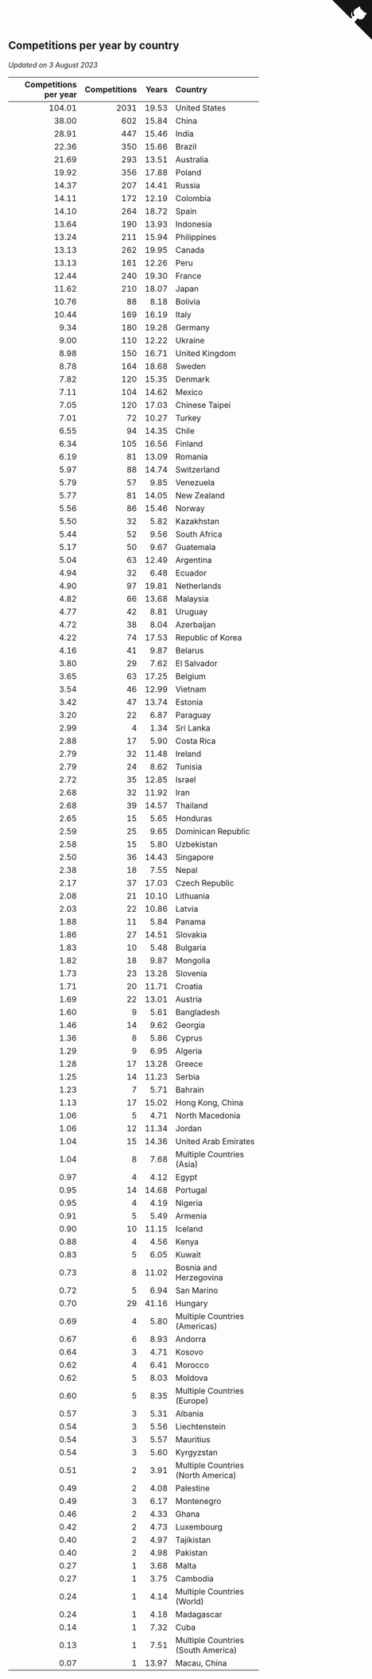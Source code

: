 ## Competitions per year by country

*Updated on  3 August 2023*

| Competitions per year | Competitions | Years | Country |
| ---: | ---: | ---: | :--- |
| 104.01 | 2031 | 19.53 | United States |
| 38.00 | 602 | 15.84 | China |
| 28.91 | 447 | 15.46 | India |
| 22.36 | 350 | 15.66 | Brazil |
| 21.69 | 293 | 13.51 | Australia |
| 19.92 | 356 | 17.88 | Poland |
| 14.37 | 207 | 14.41 | Russia |
| 14.11 | 172 | 12.19 | Colombia |
| 14.10 | 264 | 18.72 | Spain |
| 13.64 | 190 | 13.93 | Indonesia |
| 13.24 | 211 | 15.94 | Philippines |
| 13.13 | 262 | 19.95 | Canada |
| 13.13 | 161 | 12.26 | Peru |
| 12.44 | 240 | 19.30 | France |
| 11.62 | 210 | 18.07 | Japan |
| 10.76 | 88 | 8.18 | Bolivia |
| 10.44 | 169 | 16.19 | Italy |
| 9.34 | 180 | 19.28 | Germany |
| 9.00 | 110 | 12.22 | Ukraine |
| 8.98 | 150 | 16.71 | United Kingdom |
| 8.78 | 164 | 18.68 | Sweden |
| 7.82 | 120 | 15.35 | Denmark |
| 7.11 | 104 | 14.62 | Mexico |
| 7.05 | 120 | 17.03 | Chinese Taipei |
| 7.01 | 72 | 10.27 | Turkey |
| 6.55 | 94 | 14.35 | Chile |
| 6.34 | 105 | 16.56 | Finland |
| 6.19 | 81 | 13.09 | Romania |
| 5.97 | 88 | 14.74 | Switzerland |
| 5.79 | 57 | 9.85 | Venezuela |
| 5.77 | 81 | 14.05 | New Zealand |
| 5.56 | 86 | 15.46 | Norway |
| 5.50 | 32 | 5.82 | Kazakhstan |
| 5.44 | 52 | 9.56 | South Africa |
| 5.17 | 50 | 9.67 | Guatemala |
| 5.04 | 63 | 12.49 | Argentina |
| 4.94 | 32 | 6.48 | Ecuador |
| 4.90 | 97 | 19.81 | Netherlands |
| 4.82 | 66 | 13.68 | Malaysia |
| 4.77 | 42 | 8.81 | Uruguay |
| 4.72 | 38 | 8.04 | Azerbaijan |
| 4.22 | 74 | 17.53 | Republic of Korea |
| 4.16 | 41 | 9.87 | Belarus |
| 3.80 | 29 | 7.62 | El Salvador |
| 3.65 | 63 | 17.25 | Belgium |
| 3.54 | 46 | 12.99 | Vietnam |
| 3.42 | 47 | 13.74 | Estonia |
| 3.20 | 22 | 6.87 | Paraguay |
| 2.99 | 4 | 1.34 | Sri Lanka |
| 2.88 | 17 | 5.90 | Costa Rica |
| 2.79 | 32 | 11.48 | Ireland |
| 2.79 | 24 | 8.62 | Tunisia |
| 2.72 | 35 | 12.85 | Israel |
| 2.68 | 32 | 11.92 | Iran |
| 2.68 | 39 | 14.57 | Thailand |
| 2.65 | 15 | 5.65 | Honduras |
| 2.59 | 25 | 9.65 | Dominican Republic |
| 2.58 | 15 | 5.80 | Uzbekistan |
| 2.50 | 36 | 14.43 | Singapore |
| 2.38 | 18 | 7.55 | Nepal |
| 2.17 | 37 | 17.03 | Czech Republic |
| 2.08 | 21 | 10.10 | Lithuania |
| 2.03 | 22 | 10.86 | Latvia |
| 1.88 | 11 | 5.84 | Panama |
| 1.86 | 27 | 14.51 | Slovakia |
| 1.83 | 10 | 5.48 | Bulgaria |
| 1.82 | 18 | 9.87 | Mongolia |
| 1.73 | 23 | 13.28 | Slovenia |
| 1.71 | 20 | 11.71 | Croatia |
| 1.69 | 22 | 13.01 | Austria |
| 1.60 | 9 | 5.61 | Bangladesh |
| 1.46 | 14 | 9.62 | Georgia |
| 1.36 | 8 | 5.86 | Cyprus |
| 1.29 | 9 | 6.95 | Algeria |
| 1.28 | 17 | 13.28 | Greece |
| 1.25 | 14 | 11.23 | Serbia |
| 1.23 | 7 | 5.71 | Bahrain |
| 1.13 | 17 | 15.02 | Hong Kong, China |
| 1.06 | 5 | 4.71 | North Macedonia |
| 1.06 | 12 | 11.34 | Jordan |
| 1.04 | 15 | 14.36 | United Arab Emirates |
| 1.04 | 8 | 7.68 | Multiple Countries (Asia) |
| 0.97 | 4 | 4.12 | Egypt |
| 0.95 | 14 | 14.68 | Portugal |
| 0.95 | 4 | 4.19 | Nigeria |
| 0.91 | 5 | 5.49 | Armenia |
| 0.90 | 10 | 11.15 | Iceland |
| 0.88 | 4 | 4.56 | Kenya |
| 0.83 | 5 | 6.05 | Kuwait |
| 0.73 | 8 | 11.02 | Bosnia and Herzegovina |
| 0.72 | 5 | 6.94 | San Marino |
| 0.70 | 29 | 41.16 | Hungary |
| 0.69 | 4 | 5.80 | Multiple Countries (Americas) |
| 0.67 | 6 | 8.93 | Andorra |
| 0.64 | 3 | 4.71 | Kosovo |
| 0.62 | 4 | 6.41 | Morocco |
| 0.62 | 5 | 8.03 | Moldova |
| 0.60 | 5 | 8.35 | Multiple Countries (Europe) |
| 0.57 | 3 | 5.31 | Albania |
| 0.54 | 3 | 5.56 | Liechtenstein |
| 0.54 | 3 | 5.57 | Mauritius |
| 0.54 | 3 | 5.60 | Kyrgyzstan |
| 0.51 | 2 | 3.91 | Multiple Countries (North America) |
| 0.49 | 2 | 4.08 | Palestine |
| 0.49 | 3 | 6.17 | Montenegro |
| 0.46 | 2 | 4.33 | Ghana |
| 0.42 | 2 | 4.73 | Luxembourg |
| 0.40 | 2 | 4.97 | Tajikistan |
| 0.40 | 2 | 4.98 | Pakistan |
| 0.27 | 1 | 3.68 | Malta |
| 0.27 | 1 | 3.75 | Cambodia |
| 0.24 | 1 | 4.14 | Multiple Countries (World) |
| 0.24 | 1 | 4.18 | Madagascar |
| 0.14 | 1 | 7.32 | Cuba |
| 0.13 | 1 | 7.51 | Multiple Countries (South America) |
| 0.07 | 1 | 13.97 | Macau, China |


<a href="https://github.com/jonatanklosko/wca_statistics" class="github-corner" aria-label="View source on Github"><svg width="80" height="80" viewBox="0 0 250 250" style="fill:#151513; color:#fff; position: absolute; top: 0; border: 0; right: 0;" aria-hidden="true"><path d="M0,0 L115,115 L130,115 L142,142 L250,250 L250,0 Z"></path><path d="M128.3,109.0 C113.8,99.7 119.0,89.6 119.0,89.6 C122.0,82.7 120.5,78.6 120.5,78.6 C119.2,72.0 123.4,76.3 123.4,76.3 C127.3,80.9 125.5,87.3 125.5,87.3 C122.9,97.6 130.6,101.9 134.4,103.2" fill="currentColor" style="transform-origin: 130px 106px;" class="octo-arm"></path><path d="M115.0,115.0 C114.9,115.1 118.7,116.5 119.8,115.4 L133.7,101.6 C136.9,99.2 139.9,98.4 142.2,98.6 C133.8,88.0 127.5,74.4 143.8,58.0 C148.5,53.4 154.0,51.2 159.7,51.0 C160.3,49.4 163.2,43.6 171.4,40.1 C171.4,40.1 176.1,42.5 178.8,56.2 C183.1,58.6 187.2,61.8 190.9,65.4 C194.5,69.0 197.7,73.2 200.1,77.6 C213.8,80.2 216.3,84.9 216.3,84.9 C212.7,93.1 206.9,96.0 205.4,96.6 C205.1,102.4 203.0,107.8 198.3,112.5 C181.9,128.9 168.3,122.5 157.7,114.1 C157.9,116.9 156.7,120.9 152.7,124.9 L141.0,136.5 C139.8,137.7 141.6,141.9 141.8,141.8 Z" fill="currentColor" class="octo-body"></path></svg></a><style>.github-corner:hover .octo-arm{animation:octocat-wave 560ms ease-in-out}@keyframes octocat-wave{0%,100%{transform:rotate(0)}20%,60%{transform:rotate(-25deg)}40%,80%{transform:rotate(10deg)}}@media (max-width:500px){.github-corner:hover .octo-arm{animation:none}.github-corner .octo-arm{animation:octocat-wave 560ms ease-in-out}}</style>
